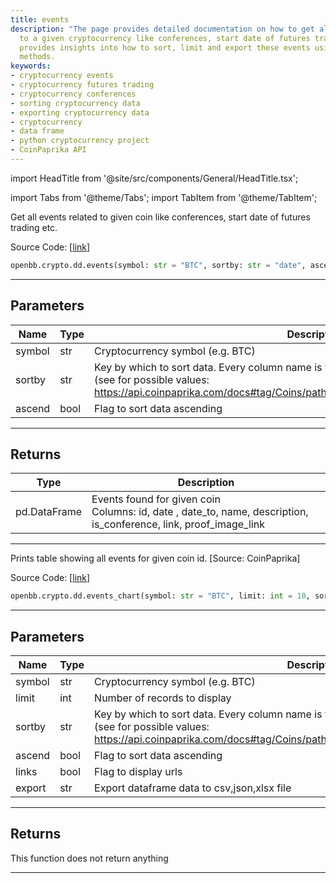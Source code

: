 ```yaml
---
title: events
description: "The page provides detailed documentation on how to get all events related"
  to a given cryptocurrency like conferences, start date of futures trading. It also
  provides insights into how to sort, limit and export these events using the OpenBBTerminal
  methods.
keywords:
- cryptocurrency events
- cryptocurrency futures trading
- cryptocurrency conferences
- sorting cryptocurrency data
- exporting cryptocurrency data
- cryptocurrency
- data frame
- python cryptocurrency project
- CoinPaprika API
---
```


import HeadTitle from '@site/src/components/General/HeadTitle.tsx';

<HeadTitle title="crypto.dd.events - Reference | OpenBB SDK Docs" />

import Tabs from '@theme/Tabs';
import TabItem from '@theme/TabItem';

<Tabs>
<TabItem value="model" label="Model" default>

Get all events related to given coin like conferences, start date of futures trading etc.

Source Code: [[link](https://github.com/OpenBB-finance/OpenBBTerminal/tree/main/openbb_terminal/cryptocurrency/due_diligence/coinpaprika_model.py#L74)]

```python
openbb.crypto.dd.events(symbol: str = "BTC", sortby: str = "date", ascend: bool = False)
```

---

## Parameters

| Name | Type | Description | Default | Optional |
| ---- | ---- | ----------- | ------- | -------- |
| symbol | str | Cryptocurrency symbol (e.g. BTC) | BTC | True |
| sortby | str | Key by which to sort data. Every column name is valid<br/>(see for possible values:<br/>https://api.coinpaprika.com/docs#tag/Coins/paths/~1coins~1%7Bcoin_id%7D~1events/get). | date | True |
| ascend | bool | Flag to sort data ascending | False | True |


---

## Returns

| Type | Description |
| ---- | ----------- |
| pd.DataFrame | Events found for given coin<br/>Columns: id, date , date_to, name, description, is_conference, link, proof_image_link |
---

</TabItem>
<TabItem value="view" label="Chart">

Prints table showing all events for given coin id. [Source: CoinPaprika]

Source Code: [[link](https://github.com/OpenBB-finance/OpenBBTerminal/tree/main/openbb_terminal/cryptocurrency/due_diligence/coinpaprika_view.py#L132)]

```python
openbb.crypto.dd.events_chart(symbol: str = "BTC", limit: int = 10, sortby: str = "date", ascend: bool = False, links: bool = False, export: str = "")
```

---

## Parameters

| Name | Type | Description | Default | Optional |
| ---- | ---- | ----------- | ------- | -------- |
| symbol | str | Cryptocurrency symbol (e.g. BTC) | BTC | True |
| limit | int | Number of records to display | 10 | True |
| sortby | str | Key by which to sort data. Every column name is valid<br/>(see for possible values:<br/>https://api.coinpaprika.com/docs#tag/Coins/paths/~1coins~1%7Bcoin_id%7D~1events/get). | date | True |
| ascend | bool | Flag to sort data ascending | False | True |
| links | bool | Flag to display urls | False | True |
| export | str | Export dataframe data to csv,json,xlsx file |  | True |


---

## Returns

This function does not return anything

---

</TabItem>
</Tabs>
